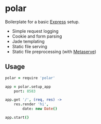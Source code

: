 polar
=====

Boilerplate for a basic [Express](http://github.com/visionmedia/express) setup.

* Simple request logging
* Cookie and form parsing
* Jade templating
* Static file serving
* Static file preprocessing (with [Metaserve](http://github.com/prontotype-us/metaserve))

## Usage

```coffee
polar = require 'polar'

app = polar.setup_app
    port: 8583

app.get '/', (req, res) ->
    res.render 'hi',
        date: new Date()

app.start()
```

